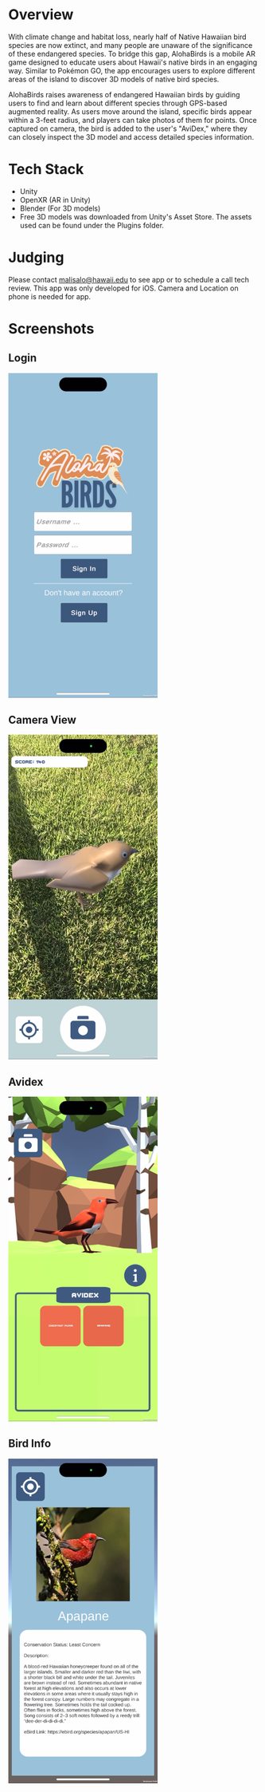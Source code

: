 # Overview
With climate change and habitat loss, nearly half of Native Hawaiian bird species are now extinct, and many people are unaware of the significance of these endangered species. To bridge this gap, AlohaBirds is a mobile AR game designed to educate users about Hawaii's native birds in an engaging way. Similar to Pokémon GO, the app encourages users to explore different areas of the island to discover 3D models of native bird species.

AlohaBirds raises awareness of endangered Hawaiian birds by guiding users to find and learn about different species through GPS-based augmented reality. As users move around the island, specific birds appear within a 3-feet radius, and players can take photos of them for points. Once captured on camera, the bird is added to the user's "AviDex," where they can closely inspect the 3D model and access detailed species information.

# Tech Stack
- Unity
- OpenXR (AR in Unity)
- Blender (For 3D models)
- Free 3D models was downloaded from Unity's Asset Store. The assets used can be found under the Plugins folder. 

# Judging
Please contact malisalo@hawaii.edu to see app or to schedule a call tech review. This app was only developed for iOS. Camera and Location on phone is needed for app.

# Screenshots

## Login
<img src="App/Assets/Images/Login_Screenshot.png" alt="Login Screenshot" width="300"/>

## Camera View
<img src="App/Assets/Images/CameraView_Screenshot.png" alt="CameraView Screenshot" width="300"/>


## Avidex
<img src="App/Assets/Images/Avidex_Screenshot.png" alt="AviDex Screenshot" width="300"/>


## Bird Info
<img src="App/Assets/Images/BirdInfo_Screenshot.png" alt="BirdInfo Screenshot" width="300"/>


  
